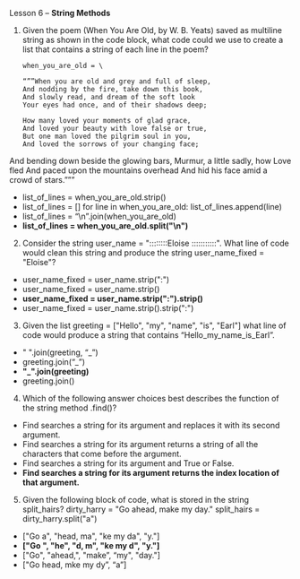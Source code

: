 Lesson 6 – **String Methods**

1.	Given the poem (When You Are Old, by W. B. Yeats) saved as multiline string as shown in the code block, what code could we use to create a list that contains a string of each line in the poem?

		when_you_are_old = \
	
		“””When you are old and grey and full of sleep,
		And nodding by the fire, take down this book,
		And slowly read, and dream of the soft look
		Your eyes had once, and of their shadows deep;

		How many loved your moments of glad grace,
		And loved your beauty with love false or true,
		But one man loved the pilgrim soul in you,
		And loved the sorrows of your changing face;

And bending down beside the glowing bars,
Murmur, a little sadly, how Love fled
And paced upon the mountains overhead
And hid his face amid a crowd of stars.”””
-	list_of_lines = when_you_are_old.strip()
-	list_of_lines = []
for line in when_you_are_old:
	list_of_lines.append(line)
-	list_of_lines = “\n”.join(when_you_are_old)
-	**list_of_lines = when_you_are_old.split("\n")**
2.	Consider the string user_name = "::::::::Eloise :::::::::::". What line of code would clean this string and produce the string user_name_fixed = "Eloise"?
-	user_name_fixed = user_name.strip(":")
-	user_name_fixed = user_name.strip()
-	**user_name_fixed = user_name.strip(":").strip()**
-	user_name_fixed = user_name.strip().strip(":")
3.	Given the list greeting = ["Hello", "my", "name", "is", "Earl"] what line of code would produce a string that contains “Hello_my_name_is_Earl”.
-	" ".join(greeting, “_”)
-	greeting.join(“_”)
-	**"_".join(greeting)**
-	greeting.join()
4.	Which of the following answer choices best describes the function of the string method .find()?
-	Find searches a string for its argument and replaces it with its second argument.
-	Find searches a string for its argument returns a string of all the characters that come before the argument.
-	Find searches a string for its argument and True or False.
-	**Find searches a string for its argument returns the index location of that argument.**
5.	Given the following block of code, what is stored in the string split_hairs?
dirty_harry = "Go ahead, make my day."
split_hairs = dirty_harry.split("a")
-	["Go a", "head, ma", "ke my da", "y."]
-	**["Go ", "he", "d, m", "ke my d", "y."]**
-	["Go", "ahead,", "make”, “my", "day."]
-	["Go head, mke my dy”, “a”]
